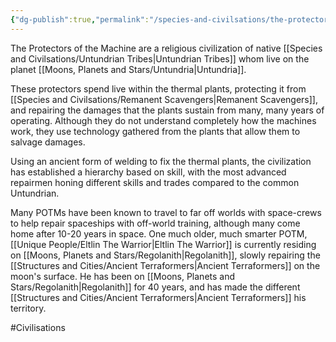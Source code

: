 ```yaml
---
{"dg-publish":true,"permalink":"/species-and-civilsations/the-protectors-of-the-machine/"}
---
```


The Protectors of the Machine are a religious civilization of native [[Species and Civilsations/Untundrian Tribes\|Untundrian Tribes]] whom live on the planet [[Moons, Planets and Stars/Untundria\|Untundria]].

These protectors spend live within the thermal plants, protecting it from [[Species and Civilsations/Remanent Scavengers\|Remanent Scavengers]], and repairing the damages that the plants sustain from many, many years of operating. Although they do not understand completely how the machines work, they use technology gathered from the plants that allow them to salvage damages.

Using an ancient form of welding to fix the thermal plants, the civilization has established a hierarchy based on skill, with the most advanced repairmen honing different skills and trades compared to the common Untundrian.

Many POTMs have been known to travel to far off worlds with space-crews to help repair spaceships with off-world training, although many come home after 10-20 years in space. One much older, much smarter POTM, [[Unique People/Eltlin The Warrior\|Eltlin The Warrior]] is currently residing on [[Moons, Planets and Stars/Regolanith\|Regolanith]], slowly repairing the [[Structures and Cities/Ancient Terraformers\|Ancient Terraformers]] on the moon's surface. He has been on [[Moons, Planets and Stars/Regolanith\|Regolanith]] for 40 years, and has made the different [[Structures and Cities/Ancient Terraformers\|Ancient Terraformers]] his territory. 

#Civilisations
